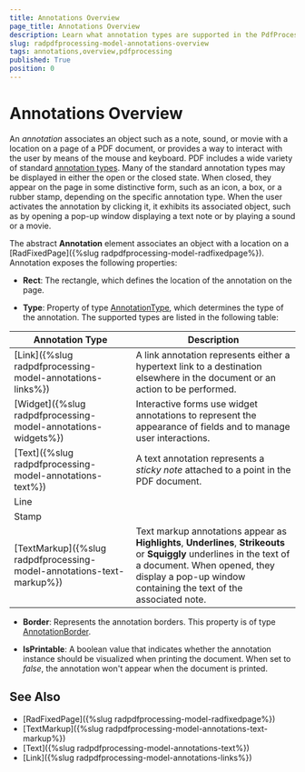 ```yaml
---
title: Annotations Overview
page_title: Annotations Overview
description: Learn what annotation types are supported in the PdfProcessing library offered by the Telerik Document Processing. 
slug: radpdfprocessing-model-annotations-overview
tags: annotations,overview,pdfprocessing
published: True
position: 0
---
```


# Annotations Overview

An *annotation* associates an object such as a note, sound, or movie with a location on a page of a PDF document, or provides a way to interact with the user by
means of the mouse and keyboard. PDF includes a wide variety of standard [annotation types](https://docs.telerik.com/devtools/document-processing/api/Telerik.Windows.Documents.Fixed.Model.Annotations.AnnotationType.html). Many of the standard annotation types may be displayed in either the open or the closed state. When closed, they appear on the page in some distinctive form, such as an icon, a box, or a rubber stamp, depending on the specific annotation type. When the user activates the annotation by clicking it, it exhibits its associated object, such as by opening a pop-up window displaying a text note or by playing a sound or a movie. 

The abstract **Annotation** element associates an object with a location on a [RadFixedPage]({%slug radpdfprocessing-model-radfixedpage%}). Annotation exposes the following properties:
      
* **Rect**: The rectangle, which defines the location of the annotation on the page.
          
* **Type**: Property of type [AnnotationType](https://docs.telerik.com/devtools/document-processing/api/Telerik.Windows.Documents.Fixed.Model.Annotations.AnnotationType.html), which determines the type of the annotation. The supported types are listed in the following table:

|Annotation Type|Description|
|----|----|
|[Link]({%slug radpdfprocessing-model-annotations-links%})|A link annotation represents either a hypertext link to a destination elsewhere in the document or an action to be performed.|
|[Widget]({%slug radpdfprocessing-model-annotations-widgets%})|Interactive forms use widget annotations to represent the appearance of fields and to manage user interactions.|
|[Text]({%slug radpdfprocessing-model-annotations-text%})|A text annotation represents a *sticky note* attached to a point in the PDF document.|
|Line||
|Stamp||
|[TextMarkup]({%slug radpdfprocessing-model-annotations-text-markup%})| Text markup annotations appear as **Highlights**, **Underlines**, **Strikeouts** or **Squiggly** underlines in the text of a document. When opened, they display a pop-up window containing the text of the associated note.|
          
* **Border**: Represents the annotation borders. This property is of type [AnnotationBorder](https://docs.telerik.com/devtools/document-processing/api/Telerik.Windows.Documents.Fixed.Model.Annotations.AnnotationBorder.html).

* **IsPrintable**: A boolean value that indicates whether the annotation instance should be visualized when printing the document. When set to *false*, the annotation won't appear when the document is printed. 

## See Also

 * [RadFixedPage]({%slug radpdfprocessing-model-radfixedpage%})
 * [TextMarkup]({%slug radpdfprocessing-model-annotations-text-markup%})
 * [Text]({%slug radpdfprocessing-model-annotations-text%})
 * [Link]({%slug radpdfprocessing-model-annotations-links%})
